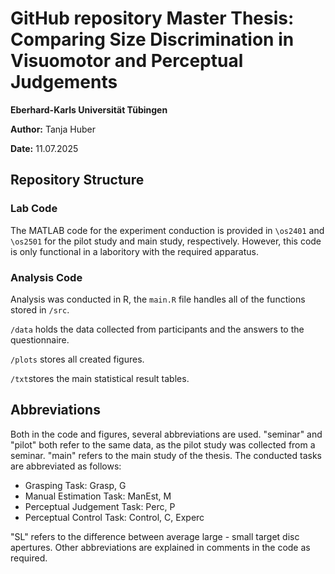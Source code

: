 # GitHub repository Master Thesis: Comparing Size Discrimination in Visuomotor and Perceptual Judgements
**Eberhard-Karls Universität Tübingen**

**Author:** Tanja Huber 

**Date:** 11.07.2025

## Repository Structure
### Lab Code
The MATLAB code for the experiment conduction is provided in `\os2401` and `\os2501` for the pilot study and main study, respectively. However, this code is only functional in a laboritory with the required apparatus. 

### Analysis Code
Analysis was conducted in R, the `main.R` file handles all of the functions stored in `/src`. 

`/data` holds the data collected from participants and the answers to the questionnaire.

`/plots` stores all created figures.

`/txt`stores the main statistical result tables.

## Abbreviations
Both in the code and figures, several abbreviations are used. 
"seminar" and "pilot" both refer to the same data, as the pilot study was collected from a seminar. "main" refers to the main study of the thesis.
The conducted tasks are abbreviated as follows:
- Grasping Task: Grasp, G
- Manual Estimation Task: ManEst, M
- Perceptual Judgement Task: Perc, P
- Perceptual Control Task: Control, C, Experc

"SL" refers to the difference between average large - small target disc apertures.
Other abbreviations are explained in comments in the code as required.

